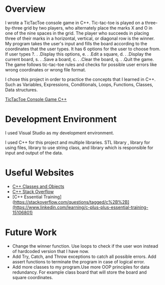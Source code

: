 # Overview
I wrote a TicTacToe console game in C++. Tic-tac-toe is played on a three-by-three grid by two players, who alternately place the marks X and O in one of the nine spaces in the grid. The player who succeeds in placing three of their marks in a horizontal, vertical, or diagonal row is the winner. My program takes the user's input and fills the board according to the coordinates that the user types. It has 6 options for the user to choose from. If user types ?. . .Display this options, e. . .Edit a square, d. . .Display the current board, s. . .Save a board, c. . .Clear the board, q. . .Quit the game. The game follows tic-tac-toe rules and checks for possible user errors like wrong coordinates or wrong file format.

I chose this project in order to practice the concepts that I learned in C++. Such as Variables, Expressions, Conditionals, Loops, Functions, Classes, Data structures.

[TicTacToe Console Game C++](https://youtu.be/k5ByNlxN2JY)

# Development Environment

I used Visual Studio as my development environment.

I used C++ for this project and multiple libraries. STL library <vector>, library <fstream> for using files, library <string> to use string class, and library <iostream> which is responsible for input and output of the data.

# Useful Websites
- [C++ Classes and Objects](https://www.w3schools.com/cpp/cpp_classes.asp#:~:text=C%2B%2B%20is%20an%20object%2Doriented,such%20as%20drive%20and%20brake.)
- [C++ Stack Overflow](https://stackoverflow.com/questions/tagged/c%2B%2B)
- [C++ Essential Training](https://stackoverflow.com/questions/tagged/c%2B%2B](https://www.linkedin.com/learning/c-plus-plus-essential-training-15106801)

# Future Work
- Change the winner function. Use loops to check if the user won instead of hardcoded version that I have now.
- Add Try, Catch, and Throw exceptions to catch all possible errors. Add assert functions to terminate the program in case of logical error.
- Add more classes to my program.Use more OOP principles for data redundancy. For example class board that will store the board and square coordinates.
